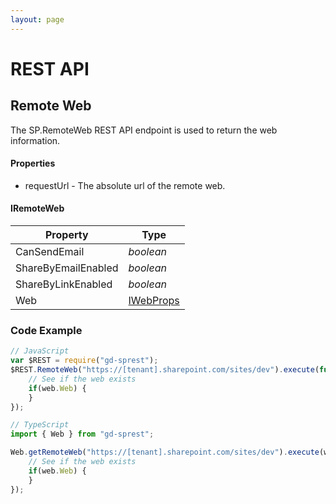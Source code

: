 ```yaml
---
layout: page
---
```

# REST API

## Remote Web

The SP.RemoteWeb REST API endpoint is used to return the web information.

#### Properties

- requestUrl - The absolute url of the remote web.

#### IRemoteWeb

| Property | Type |
| --- | --- |
| CanSendEmail | _boolean_ |
| ShareByEmailEnabled | _boolean_ |
| ShareByLinkEnabled | _boolean_ |
| Web | [IWebProps](web) |

### Code Example

```ts
// JavaScript
var $REST = require("gd-sprest");
$REST.RemoteWeb("https://[tenant].sharepoint.com/sites/dev").execute(function(web) {
    // See if the web exists
    if(web.Web) {
    }
});

// TypeScript
import { Web } from "gd-sprest";

Web.getRemoteWeb("https://[tenant].sharepoint.com/sites/dev").execute(web => {
    // See if the web exists
    if(web.Web) {
    }
});
```